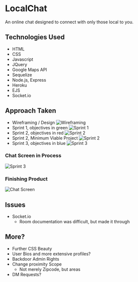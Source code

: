 # LocalChat
An online chat designed to connect with only those local to you.

## Technologies Used
* HTML
* CSS
* Javascript
* JQuery
* Google Maps API
* Sequelize
* Node.js, Express
* Heroku
* EJS
* Socket.io

## Approach Taken
* Wireframing / Design
![Wireframing](https://freekev.github.io/Cloud/assets/localchat/00.png)
* Sprint 1, objectives in green
![Sprint 1](https://freekev.github.io/Cloud/assets/localchat/02.png)
* Sprint 2, objectives in red
![Sprint 2](https://freekev.github.io/Cloud/assets/localchat/03.png)
* Sprint 2, Minimum Viable Project
![Sprint 2](https://freekev.github.io/Cloud/assets/localchat/04.png)
* Sprint 3, objectives in blue
![Sprint 3](https://freekev.github.io/Cloud/assets/localchat/09.png)

### Chat Screen in Process
![Sprint 3](https://freekev.github.io/Cloud/assets/localchat/07.png)

### Finishing Product
![Chat Screen](https://freekev.github.io/Cloud/assets/localchat/chat.png)

## Issues
* Socket.io
  - Room documentation was difficult, but made it through

## More?
* Further CSS Beauty
* User Bios and more extensive profiles? 
* Backdoor Admin Rights
* Change proximity Scope
  - Not merely Zipcode, but areas
* DM Requests?
